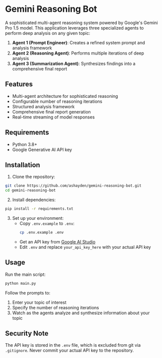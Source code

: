 # Gemini Reasoning Bot

A sophisticated multi-agent reasoning system powered by Google's Gemini Pro 1.5 model. This application leverages three specialized agents to perform deep analysis on any given topic:

1. **Agent 1 (Prompt Engineer)**: Creates a refined system prompt and analysis framework
2. **Agent 2 (Reasoning Agent)**: Performs multiple iterations of deep analysis
3. **Agent 3 (Summarization Agent)**: Synthesizes findings into a comprehensive final report

## Features

- Multi-agent architecture for sophisticated reasoning
- Configurable number of reasoning iterations
- Structured analysis framework
- Comprehensive final report generation
- Real-time streaming of model responses

## Requirements

- Python 3.8+
- Google Generative AI API key

## Installation

1. Clone the repository:
```bash
git clone https://github.com/ashayden/gemini-reasoning-bot.git
cd gemini-reasoning-bot
```

2. Install dependencies:
```bash
pip install -r requirements.txt
```

3. Set up your environment:
   - Copy `.env.example` to `.env`:
     ```bash
     cp .env.example .env
     ```
   - Get an API key from [Google AI Studio](https://makersuite.google.com/app/apikey)
   - Edit `.env` and replace `your_api_key_here` with your actual API key

## Usage

Run the main script:
```bash
python main.py
```

Follow the prompts to:
1. Enter your topic of interest
2. Specify the number of reasoning iterations
3. Watch as the agents analyze and synthesize information about your topic

## Security Note

The API key is stored in the `.env` file, which is excluded from git via `.gitignore`. Never commit your actual API key to the repository. 